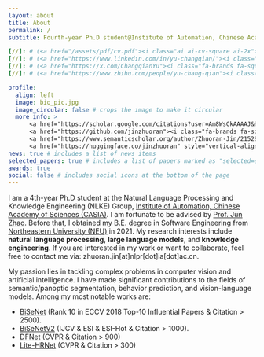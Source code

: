 ```yaml
---
layout: about
title: About
permalink: /
subtitle: Fourth-year Ph.D student@Institute of Automation, Chinese Academy of Sciences

[//]: # (<a href="/assets/pdf/cv.pdf"><i class="ai ai-cv-square ai-2x"></i></a>)
[//]: # (<a href="https://www.linkedin.com/in/yu-changqian/"><i class="fa-brands fa-linkedin fa-2x"></i></a>)
[//]: # (<a href="https://x.com/ChangqianYu"><i class="fa-brands fa-square-x-twitter fa-2x"></i></a>)
[//]: # (<a href="https://www.zhihu.com/people/yu-chang-qian"><i class="fa-brands fa-zhihu fa-2x"></i></a>)

profile:
  align: left
  image: bio_pic.jpg
  image_circular: false # crops the image to make it circular
  more_info: >
      <a href="https://scholar.google.com/citations?user=Am8WsCkAAAAJ&hl=en"><i class="ai ai-google-scholar-square ai-2x"></i></a>
      <a href="https://github.com/jinzhuoran"><i class="fa-brands fa-square-github fa-2x"></i></a>
      <a href="https://www.semanticscholar.org/author/Zhuoran-Jin/2152843772"><i class="ai ai-semantic-scholar-square ai-2x"></i></a>
      <a href="https://huggingface.co/jinzhuoran" style="vertical-align: middle;"><img src="https://huggingface.co/front/assets/huggingface_logo-noborder.svg" alt="Hugging Face" height="10" style="vertical-align: middle; margin-bottom: -4px;"></a>
news: true # includes a list of news items
selected_papers: true # includes a list of papers marked as "selected={true}"
awards: true
social: false # includes social icons at the bottom of the page
---
```



I am a 4th-year Ph.D student at the Natural Language Processing and Knowledge Engineering (NLKE) Group, [Institute of Automation, Chinese Academy of Sciences (CASIA)](http://www.ia.ac.cn/). I am fortunate to be advised by [Prof. Jun Zhao](https://nlpr-web.ia.ac.cn/cip/english/~junzhao/index.html). Before that, I obtained my B.E. degree in Software Engineering from [Northeastern University (NEU)](https://www.neu.edu.cn/) in 2021. My research interests include **natural language processing**, **large language models**, and **knowledge engineering**. If you are interested in my work or want to collaborate, feel free to contact me via: zhuoran.jin[at]nlpr[dot]ia[dot]ac.cn.


My passion lies in tackling complex problems in computer vision and artificial intelligence. I have made significant contributions to the fields of semantic/panoptic segmentation, behavior prediction, and vision-language models. Among my most notable works are:
- [BiSeNet](https://openaccess.thecvf.com/content_ECCV_2018/html/Changqian_Yu_BiSeNet_Bilateral_Segmentation_ECCV_2018_paper.html) (Rank 10 in ECCV 2018 Top-10 Influential Papers & Citation > 2500).
- [BiSeNetV2](https://link.springer.com/article/10.1007/s11263-021-01515-2) (IJCV & ESI & ESI-Hot & Citation > 1000).
- [DFNet](https://openaccess.thecvf.com/content_cvpr_2018/html/Yu_Learning_a_Discriminative_CVPR_2018_paper.html) (CVPR & Citation > 900)
- [Lite-HRNet](https://openaccess.thecvf.com/content/CVPR2021/html/Yu_Lite-HRNet_A_Lightweight_High-Resolution_Network_CVPR_2021_paper.html) (CVPR & Citation > 300)